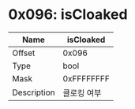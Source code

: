 # 0x096: isCloaked

| Name | isCloaked |
| ----| ------------ |
| Offset | 0x096 |
| Type | bool |
| Mask | 0xFFFFFFFF |
| Description | 클로킹 여부 |<br>

